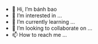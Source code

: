 - 👋 Hi, I’m bánh bao 
- 👀 I’m interested in ...
- 🌱 I’m currently learning ...
- 💞️ I’m looking to collaborate on ...
- 📫 How to reach me ...

<!---
Banhbun/Banhbun is a ✨ special ✨ repository because its `README.md` (this file) appears on your GitHub profile.
Bạn có thể nhấp vào liên kết Xem trước để xem các thay đổi của mình.
---
-=)) Chọc cái gì
-😪 cô chủ
-❤️ Yêu cô chủ 
